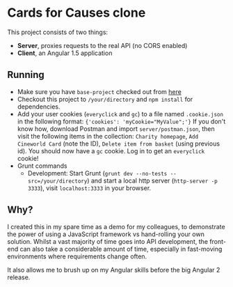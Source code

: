 Cards for Causes clone
===

This project consists of two things:
- **Server**, proxies requests to the real API (no CORS enabled)
- **Client**, an Angular 1.5 application

Running
---

- Make sure you have `base-project` checked out from [here](https://github.com/danmofo/base-project)
- Checkout this project to `/your/directory` and `npm install` for dependencies.
- Add your user cookies (`everyclick` and `gc`) to a file named `.cookie.json` in the following format: `{'cookies': 'myCookie="MyValue";'}` If you don't know how, download Postman and import `server/postman.json`, then visit the following items in the collection: `Charity homepage`, `Add Cineworld Card` (note the ID), `Delete item from basket` (using previous id). You should now have a `gc` cookie. Log in to get an `everyclick` cookie!
- Grunt commands
	- Development: Start Grunt (`grunt dev --no-tests --src=/your/directory`) and start a local http server (`http-server -p 3333`), visit `localhost:3333` in your browser.

Why?
---

I created this in my spare time as a demo for my colleagues, to demonstrate the power of using a JavaScript framework vs hand-rolling your own solution. Whilst a vast majority of time goes into API development, the front-end can also take a considerable amount of time, especially in fast-moving environments where requirements change often.

It also allows me to brush up on my Angular skills before the big Angular 2 release.
